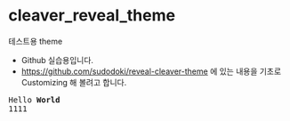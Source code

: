 cleaver_reveal_theme
====================

테스트용 theme

- Github 실습용입니다.
- https://github.com/sudodoki/reveal-cleaver-theme  에 있는 내용을 기초로 Customizing 해 볼려고 합니다.


<pre>
Hello <b>World</b>
1111
</pre>
